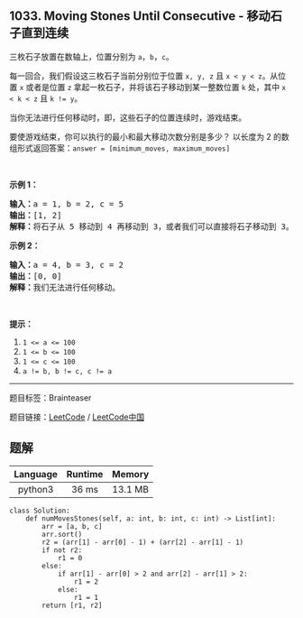 ## 1033. Moving Stones Until Consecutive - 移动石子直到连续

<!--If you want to use the English description, use `question.content` instead-->

<p>三枚石子放置在数轴上，位置分别为 <code>a</code>，<code>b</code>，<code>c</code>。</p>

<p>每一回合，我们假设这三枚石子当前分别位于位置 <code>x, y, z</code> 且 <code>x &lt; y &lt; z</code>。从位置 <code>x</code> 或者是位置 <code>z</code> 拿起一枚石子，并将该石子移动到某一整数位置 <code>k</code> 处，其中 <code>x &lt; k &lt; z</code> 且 <code>k != y</code>。</p>

<p>当你无法进行任何移动时，即，这些石子的位置连续时，游戏结束。</p>

<p>要使游戏结束，你可以执行的最小和最大移动次数分别是多少？ 以长度为 2 的数组形式返回答案：<code>answer = [minimum_moves, maximum_moves]</code></p>

<p>&nbsp;</p>

<p><strong>示例 1：</strong></p>

<pre><strong>输入：</strong>a = 1, b = 2, c = 5
<strong>输出：</strong>[1, 2]
<strong>解释：</strong>将石子从 5 移动到 4 再移动到 3，或者我们可以直接将石子移动到 3。
</pre>

<p><strong>示例 2：</strong></p>

<pre><strong>输入：</strong>a = 4, b = 3, c = 2
<strong>输出：</strong>[0, 0]
<strong>解释：</strong>我们无法进行任何移动。
</pre>

<p>&nbsp;</p>

<p><strong>提示：</strong></p>

<ol>
	<li><code>1 &lt;= a &lt;= 100</code></li>
	<li><code>1 &lt;= b &lt;= 100</code></li>
	<li><code>1 &lt;= c &lt;= 100</code></li>
	<li><code>a != b, b != c, c != a</code></li>
</ol>



-----

题目标签：Brainteaser

题目链接：[LeetCode](https://leetcode.com/problems/moving-stones-until-consecutive/description/)  /  [LeetCode中国](https://leetcode-cn.com/problems/moving-stones-until-consecutive/description/)

## 题解



| Language | Runtime | Memory |
|:---:|:---:|:---:|
| python3  | 36  ms | 13.1 MB |

```python3
class Solution:
    def numMovesStones(self, a: int, b: int, c: int) -> List[int]:
        arr = [a, b, c]
        arr.sort()
        r2 = (arr[1] - arr[0] - 1) + (arr[2] - arr[1] - 1)
        if not r2:
            r1 = 0
        else:
            if arr[1] - arr[0] > 2 and arr[2] - arr[1] > 2:
                r1 = 2
            else:
                r1 = 1
        return [r1, r2]
```
